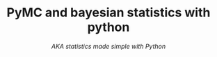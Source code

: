 <header>

# PyMC and bayesian statistics with python

_AKA statistics made simple with Python_

</header>
